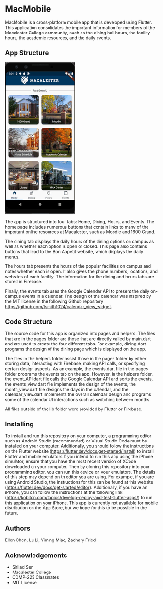 # MacMobile


MacMobile is a cross-platform mobile app that is developed using Flutter. This application consolidates
the important information for members of the Macalester College community, such as the dining hall hours,
the facility hours, the academic resources, and the daily events.

## App Structure

![](assets/AppDemo.gif)

The app is structured into four tabs: Home, Dining, Hours, and Events. The home page includes numerous
buttons that contain links to many of the important online resources at Macalester, such as Moodle and
1600 Grand.

The dining tab displays the daily hours of the dining options on campus as well as whether each option
is open or closed. This page also contains buttons that lead to the Bon Appetit website, which displays
the daily menus.

The hours tab presents the hours of the popular facilities on campus and notes whether each is open. It
also gives the phone numbers, locations, and websites of each facility. The information for the dining and
hours tabs are stored in Firebase.

Finally, the events tab uses the Google Calendar API to present the daily on-campus events in a
calendar. The design of the calendar was inspired by the MIT license in the following Github
repository https://github.com/tsmith1024/calendar_view_widget.

## Code Structure

The source code for this app is organized into pages and helpers. The files that are in the pages
folder are those that are directly called by main.dart and are used to create the four different tabs.
For example, dining.dart programs the design of the dining page which is displayed on the app.

The files in the helpers folder assist those in the pages folder by either storing data, interacting
with Firebase, making API calls, or specifying certain design aspects. As an example, the events.dart
file in the pages folder programs the events tab on the app. However, in the helpers folder, the
event_API.dart file calls the Google Calendar API and sorts the events, the events_view.dart file
implements the design of the events, the month_view.dart file designs the days in the calendar, and the
calendar_view.dart implements the overall calendar design and programs some of the calendar UI
interactions such as switching between months.

All files outside of the lib folder were provided by Flutter or Firebase.

## Installing

To install and run this repository on your computer, a programming editor such as Android Studio (recommended)
or Visual Studio Code must be installed on your computer. Additionally, you should follow the instructions
on the Flutter website (https://flutter.dev/docs/get-started/install) to install Flutter and mobile
emulators.If you intend to run this app using the iPhone simulator, ensure that you have the most
recent version of XCode downloaded on your computer. Then by cloning this repository into your programming editor, you
can run this device on your emulators. The details of this step may depend on th editor you are using. For example, if you are using
Android Studio, the instructions for this can be found at this website (https://flutter.dev/docs/get-started/editor). Additionally, if you have an iPhone, you can follow
the instructions at the following link (https://kobiton.com/topics/develop-deploy-and-test-flutter-apps/)
to run this application on your iPhone. This app is currently not available for mobile distribution
on the App Store, but we hope for this to be possible in the future.

## Authors

Ellen Chen, Lu Li, Yiming Miao, Zachary Fried

## Acknowledgements

* Shilad Sen
* Macalester College
* COMP-225 Classmates
* MIT License
